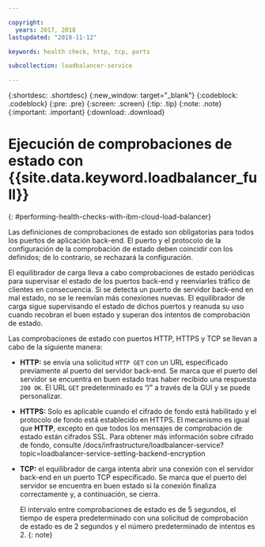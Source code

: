 ```yaml
---

copyright:
  years: 2017, 2018
lastupdated: "2018-11-12"

keywords: health check, http, tcp, ports

subcollection: loadbalancer-service

---
```


{:shortdesc: .shortdesc}
{:new_window: target="_blank"}
{:codeblock: .codeblock}
{:pre: .pre}
{:screen: .screen}
{:tip: .tip}
{:note: .note}
{:important: .important}
{:download: .download}

# Ejecución de comprobaciones de estado con {{site.data.keyword.loadbalancer_full}}
{: #performing-health-checks-with-ibm-cloud-load-balancer}

Las definiciones de comprobaciones de estado son obligatorias para todos los puertos de aplicación back-end. El puerto y el protocolo de la configuración de la comprobación de estado deben coincidir con los definidos; de lo contrario, se rechazará la configuración.

El equilibrador de carga lleva a cabo comprobaciones de estado periódicas para supervisar el estado de los puertos back-end y reenviarles tráfico de clientes en consecuencia. Si se detecta un puerto de servidor back-end en mal estado, no se le reenvían más conexiones nuevas. El equilibrador de carga sigue supervisando el estado de dichos puertos y reanuda su uso cuando recobran el buen estado y superan dos intentos de comprobación de estado.

Las comprobaciones de estado con puertos HTTP, HTTPS y TCP se llevan a cabo de la siguiente manera:

* **HTTP:** se envía una solicitud `HTTP GET` con un URL especificado previamente al puerto del servidor back-end. Se marca que el puerto del servidor se encuentra en buen estado tras haber recibido una respuesta `200 OK`. El URL `GET` predeterminado es “/” a través de la GUI y se puede personalizar.

* **HTTPS:** Solo es aplicable cuando el cifrado de fondo está habilitado y el protocolo de fondo está establecido en HTTPS. El mecanismo es igual que **HTTP**, excepto en que todos los mensajes de comprobación de estado están cifrados SSL. Para obtener más información sobre cifrado de fondo, consulte /docs/infrastructure/loadbalancer-service?topic=loadbalancer-service-setting-backend-encryption

* **TCP:** el equilibrador de carga intenta abrir una conexión con el servidor back-end en un puerto TCP especificado. Se marca que el puerto del servidor se encuentra en buen estado si la conexión finaliza correctamente y, a continuación, se cierra.

	El intervalo entre comprobaciones de estado es de 5 segundos, el tiempo de espera predeterminado con una solicitud de comprobación de estado es de 2 segundos y el número predeterminado de intentos es 2.
  {: note}
